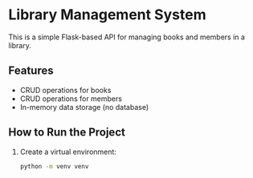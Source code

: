 # Library Management System

This is a simple Flask-based API for managing books and members in a library.

## Features
- CRUD operations for books
- CRUD operations for members
- In-memory data storage (no database)

## How to Run the Project
1. Create a virtual environment:
   ```bash
   python -m venv venv
